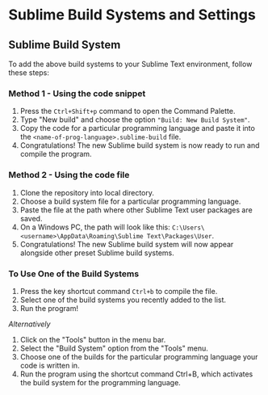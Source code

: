 # Sublime Build Systems and Settings
## Sublime Build System

To add the above build systems to your Sublime Text environment, follow these steps:

### Method 1 - Using the code snippet
1. Press the `Ctrl+Shift+p` command to open the Command Palette.
2. Type "New build" and choose the option `"Build: New Build System"`.
3. Copy the code for a particular programming language and paste it into the `<name-of-prog-language>.sublime-build` file.
4. Congratulations! The new Sublime build system is now ready to run and compile the program.

### Method 2 - Using the code file
1. Clone the repository into local directory.
2. Choose a build system file for a particular programming language.
3. Paste the file at the path where other Sublime Text user packages are saved.
4. On a Windows PC, the path will look like this: `C:\Users\<username>\AppData\Roaming\Sublime Text\Packages\User`.
5. Congratulations! The new Sublime build system will now appear alongside other preset Sublime build systems.

### To Use One of the Build Systems
1. Press the key shortcut command `Ctrl+b` to compile the file.
2. Select one of the build systems you recently added to the list.
3. Run the program!

*Alternatively*
1. Click on the "Tools" button in the menu bar.
2. Select the "Build System" option from the "Tools" menu.
3. Choose one of the builds for the particular programming language your code is written in.
4. Run the program using the shortcut command Ctrl+B, which activates the build system for the programming language.
